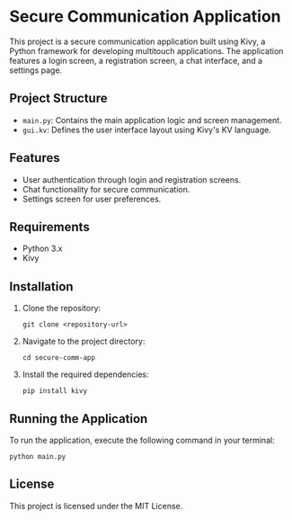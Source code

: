 # Secure Communication Application

This project is a secure communication application built using Kivy, a Python framework for developing multitouch applications. The application features a login screen, a registration screen, a chat interface, and a settings page.

## Project Structure

- `main.py`: Contains the main application logic and screen management.
- `gui.kv`: Defines the user interface layout using Kivy's KV language.

## Features

- User authentication through login and registration screens.
- Chat functionality for secure communication.
- Settings screen for user preferences.

## Requirements

- Python 3.x
- Kivy

## Installation

1. Clone the repository:
   ```
   git clone <repository-url>
   ```
2. Navigate to the project directory:
   ```
   cd secure-comm-app
   ```
3. Install the required dependencies:
   ```
   pip install kivy
   ```

## Running the Application

To run the application, execute the following command in your terminal:
```
python main.py
```

## License

This project is licensed under the MIT License.